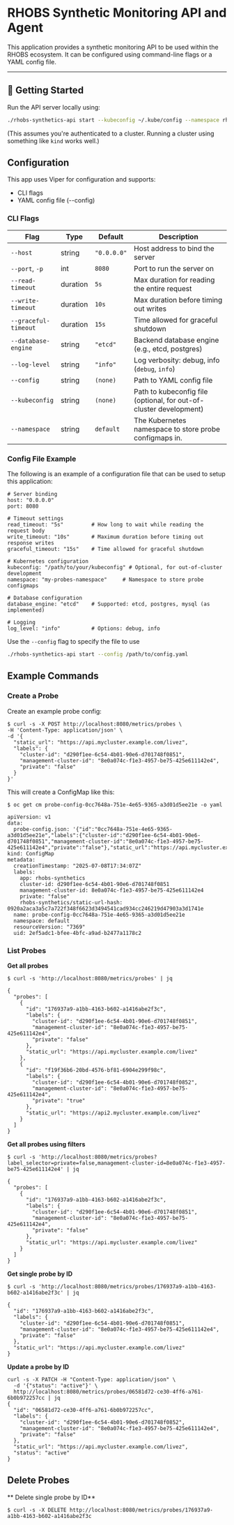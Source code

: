 # RHOBS Synthetic Monitoring API and Agent

This application provides a synthetic monitoring API to be used within the RHOBS ecosystem. It can be configured using command-line flags or a YAML config file.

---

## 🚀 Getting Started

Run the API server locally using:
```sh
./rhobs-synthetics-api start --kubeconfig ~/.kube/config --namespace rhobs
```
(This assumes you're authenticated to a cluster. Running a cluster using something like `kind` works well.)

## Configuration
This app uses Viper for configuration and supports:

* CLI flags
* YAML config file (--config)

### CLI Flags
Flag | Type | Default | Description
---|---|---|---
`--host` | string | `"0.0.0.0"` | Host address to bind the server
`--port`, `-p` | int | `8080` | Port to run the server on
`--read-timeout` | duration | `5s` | Max duration for reading the entire request
`--write-timeout` | duration | `10s` | Max duration before timing out writes
`--graceful-timeout` | duration | `15s` | Time allowed for graceful shutdown
`--database-engine` | string | `"etcd"` | Backend database engine (e.g., etcd, postgres)
`--log-level` | string | `"info"` | Log verbosity: debug, info (`debug`, `info`)
`--config` | string | `(none)` | Path to YAML config file
`--kubeconfig` | string | `(none)` | Path to kubeconfig file (optional, for out-of-cluster development)
`--namespace` | string | `default` | The Kubernetes namespace to store probe configmaps in.

### Config File Example
The following is an example of a configuration file that can be used to setup this application:
```
# Server binding
host: "0.0.0.0"
port: 8080

# Timeout settings
read_timeout: "5s"         # How long to wait while reading the request body
write_timeout: "10s"       # Maximum duration before timing out response writes
graceful_timeout: "15s"    # Time allowed for graceful shutdown

# Kubernetes configuration
kubeconfig: "/path/to/your/kubeconfig" # Optional, for out-of-cluster development
namespace: "my-probes-namespace"     # Namespace to store probe configmaps

# Database configuration
database_engine: "etcd"    # Supported: etcd, postgres, mysql (as implemented)

# Logging
log_level: "info"          # Options: debug, info
```

Use the `--config` flag to specify the file to use
```sh
./rhobs-synthetics-api start --config /path/to/config.yaml
```

## Example Commands

### Create a Probe

Create an example probe config:
```
$ curl -s -X POST http://localhost:8080/metrics/probes \
-H 'Content-Type: application/json' \
-d '{
  "static_url": "https://api.mycluster.example.com/livez",
  "labels": {
    "cluster-id": "d290f1ee-6c54-4b01-90e6-d701748f0851",
    "management-cluster-id": "8e0a074c-f1e3-4957-be75-425e611142e4",
    "private": "false"
  }
}'
```

This will create a ConfigMap like this:
```
$ oc get cm probe-config-0cc7648a-751e-4e65-9365-a3d01d5ee21e -o yaml

apiVersion: v1
data:
  probe-config.json: '{"id":"0cc7648a-751e-4e65-9365-a3d01d5ee21e","labels":{"cluster-id":"d290f1ee-6c54-4b01-90e6-d701748f0851","management-cluster-id":"8e0a074c-f1e3-4957-be75-425e611142e4","private":"false"},"static_url":"https://api.mycluster.example.com/livez"}'
kind: ConfigMap
metadata:
  creationTimestamp: "2025-07-08T17:34:07Z"
  labels:
    app: rhobs-synthetics
    cluster-id: d290f1ee-6c54-4b01-90e6-d701748f0851
    management-cluster-id: 8e0a074c-f1e3-4957-be75-425e611142e4
    private: "false"
    rhobs-synthetics/static-url-hash: 0920a2aca3a5c7a722f348f6623d3494541cad934cc246219d47903a3d1741e
  name: probe-config-0cc7648a-751e-4e65-9365-a3d01d5ee21e
  namespace: default
  resourceVersion: "7369"
  uid: 2ef5adc1-bfee-4bfc-a9ad-b2477a1178c2
```

### List Probes

**Get all probes**
```
$ curl -s 'http://localhost:8080/metrics/probes' | jq

{
  "probes": [
    {
      "id": "176937a9-a1bb-4163-b602-a1416abe2f3c",
      "labels": {
        "cluster-id": "d290f1ee-6c54-4b01-90e6-d701748f0851",
        "management-cluster-id": "8e0a074c-f1e3-4957-be75-425e611142e4",
        "private": "false"
      },
      "static_url": "https://api.mycluster.example.com/livez"
    },
    {
      "id": "f19f36b6-20bd-4576-bf81-6904e299f98c",
      "labels": {
        "cluster-id": "d290f1ee-6c54-4b01-90e6-d701748f0852",
        "management-cluster-id": "8e0a074c-f1e3-4957-be75-425e611142e4",
        "private": "true"
      },
      "static_url": "https://api2.mycluster.example.com/livez"
    }
  ]
}
```

**Get all probes using filters**
```
$ curl -s 'http://localhost:8080/metrics/probes?label_selector=private=false,management-cluster-id=8e0a074c-f1e3-4957-be75-425e611142e4' | jq

{
  "probes": [
    {
      "id": "176937a9-a1bb-4163-b602-a1416abe2f3c",
      "labels": {
        "cluster-id": "d290f1ee-6c54-4b01-90e6-d701748f0851",
        "management-cluster-id": "8e0a074c-f1e3-4957-be75-425e611142e4",
        "private": "false"
      },
      "static_url": "https://api.mycluster.example.com/livez"
    }
  ]
}
```

**Get single probe by ID**
```
$ curl -s 'http://localhost:8080/metrics/probes/176937a9-a1bb-4163-b602-a1416abe2f3c' | jq

{
  "id": "176937a9-a1bb-4163-b602-a1416abe2f3c",
  "labels": {
    "cluster-id": "d290f1ee-6c54-4b01-90e6-d701748f0851",
    "management-cluster-id": "8e0a074c-f1e3-4957-be75-425e611142e4",
    "private": "false"
  },
  "static_url": "https://api.mycluster.example.com/livez"
}
```

**Update a probe by ID**
```
curl -s -X PATCH -H "Content-Type: application/json" \
  -d '{"status": "active"}' \
  http://localhost:8080/metrics/probes/06581d72-ce30-4ff6-a761-6b0b972257cc | jq
{
  "id": "06581d72-ce30-4ff6-a761-6b0b972257cc",
  "labels": {
    "cluster-id": "d290f1ee-6c54-4b01-90e6-d701748f0852",
    "management-cluster-id": "8e0a074c-f1e3-4957-be75-425e611142e4",
    "private": "false"
  },
  "static_url": "https://api.mycluster.example.com/livez",
  "status": "active"
}
```

## Delete Probes

** Delete single probe by ID**
```
$ curl -s -X DELETE http://localhost:8080/metrics/probes/176937a9-a1bb-4163-b602-a1416abe2f3c
```
